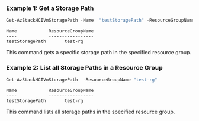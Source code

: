 ### Example 1: Get a Storage Path
```powershell
Get-AzStackHCIVmStoragePath -Name  "testStoragePath" -ResourceGroupName "test-rg"
```
```output
Name            ResourceGroupName
----            -----------------
testStoragePath       test-rg
```

This command gets a specific storage path in the specified resource group. 

### Example 2: List all Storage Paths in a Resource Group
```powershell
Get-AzStackHCIVmStoragePath  -ResourceGroupName "test-rg"
```
```output
Name            ResourceGroupName
----            -----------------
testStoragePath       test-rg
```

This command lists all storage paths in the specified resource group. 



